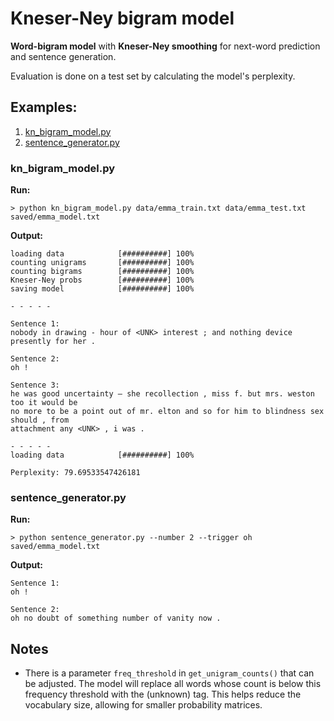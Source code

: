 # Kneser-Ney bigram model

**Word-bigram model** with **Kneser-Ney smoothing** for next-word prediction and sentence generation.

Evaluation is done on a test set by calculating the model's perplexity.

## Examples:

1. [kn_bigram_model.py](#kn_bigram_modelpy)
2. [sentence_generator.py](#sentence_generatorpy)

### kn_bigram_model.py

**Run:**
```
> python kn_bigram_model.py data/emma_train.txt data/emma_test.txt saved/emma_model.txt
```

**Output:**
```
loading data            [##########] 100%
counting unigrams       [##########] 100%
counting bigrams        [##########] 100%
Kneser-Ney probs        [##########] 100%   
saving model            [##########] 100%

- - - - -

Sentence 1:
nobody in drawing - hour of <UNK> interest ; and nothing device presently for her .

Sentence 2:
oh !

Sentence 3:
he was good uncertainty — she recollection , miss f. but mrs. weston too it would be  
no more to be a point out of mr. elton and so for him to blindness sex should , from  
attachment any <UNK> , i was .

- - - - -
loading data            [##########] 100%

Perplexity: 79.69533547426181
```

### sentence_generator.py

**Run:**
```
> python sentence_generator.py --number 2 --trigger oh saved/emma_model.txt
```

**Output:**
```
Sentence 1:
oh !

Sentence 2:
oh no doubt of something number of vanity now .
```

## Notes

* There is a parameter `freq_threshold` in `get_unigram_counts()` that can be adjusted. The model will replace all words whose count is below this frequency threshold with the <UNK> (unknown) tag. This helps reduce the vocabulary size, allowing for smaller probability matrices.
